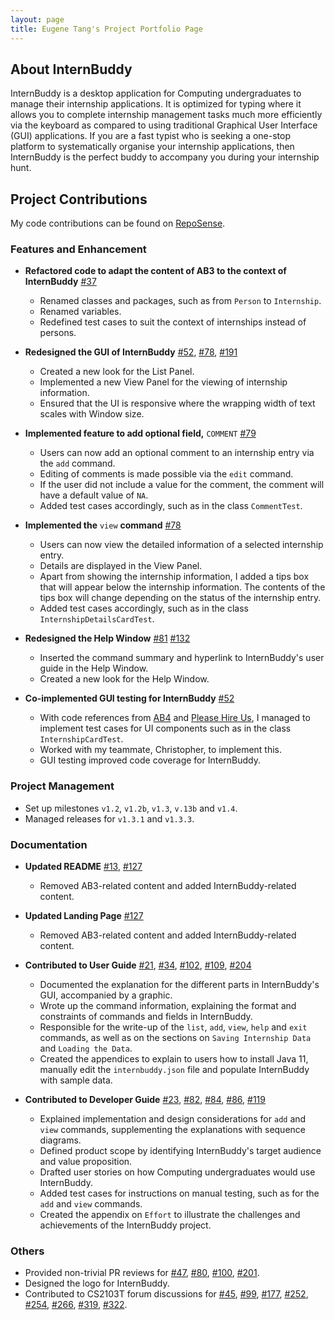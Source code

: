 ```yaml
---
layout: page
title: Eugene Tang's Project Portfolio Page
---
```


## About InternBuddy
InternBuddy is a desktop application for Computing undergraduates to manage their internship applications.
It is optimized for typing where it allows you to complete internship management tasks much more efficiently
via the keyboard as compared to using traditional Graphical User Interface (GUI) applications.
If you are a fast typist who is seeking a one-stop platform to systematically organise your internship
applications, then InternBuddy is the perfect buddy to accompany you during your internship hunt.

## Project Contributions
My code contributions can be found on 
[RepoSense](https://nus-cs2103-ay2223s2.github.io/tp-dashboard/?search=eugenetangkj&breakdown=true&sort=groupTitle&sortWithin=title&since=2023-02-17&timeframe=commit&mergegroup=&groupSelect=groupByRepos&checkedFileTypes=docs~functional-code~test-code~other).

### Features and Enhancement
- **Refactored code to adapt the content of AB3 to the context of InternBuddy**
  [\#37](https://github.com/AY2223S2-CS2103T-T14-3/tp/pull/37)
  * Renamed classes and packages, such as from `Person` to `Internship`.
  * Renamed variables.
  * Redefined test cases to suit the context of internships instead of persons.

- **Redesigned the GUI of InternBuddy**
  [\#52](https://github.com/AY2223S2-CS2103T-T14-3/tp/pull/52),
  [\#78](https://github.com/AY2223S2-CS2103T-T14-3/tp/pull/78),
  [\#191](https://github.com/AY2223S2-CS2103T-T14-3/tp/pull/191)
  * Created a new look for the List Panel.
  * Implemented a new View Panel for the viewing of internship information.
  * Ensured that the UI is responsive where the wrapping width of text scales with Window size.

- **Implemented feature to add optional field,** `COMMENT`
  [\#79](https://github.com/AY2223S2-CS2103T-T14-3/tp/pull/79)
  * Users can now add an optional comment to an internship entry via the `add` command.
  * Editing of comments is made possible via the `edit` command.
  * If the user did not include a value for the comment, the comment will have a default value of `NA`.
  * Added test cases accordingly, such as in the class `CommentTest`.

<div style="page-break-after: always;"></div>

- **Implemented the** `view` **command**
  [\#78](https://github.com/AY2223S2-CS2103T-T14-3/tp/pull/78)
  * Users can now view the detailed information of a selected internship entry.
  * Details are displayed in the View Panel.
  * Apart from showing the internship information, I added a tips box that will appear
    below the internship information. The contents of the tips box will change depending
    on the status of the internship entry.
  * Added test cases accordingly, such as in the class `InternshipDetailsCardTest`.

- **Redesigned the Help Window**
  [\#81](https://github.com/AY2223S2-CS2103T-T14-3/tp/pull/81)
  [\#132](https://github.com/AY2223S2-CS2103T-T14-3/tp/pull/132)
  * Inserted the command summary and hyperlink to InternBuddy's user guide in the Help Window.
  * Created a new look for the Help Window.

- **Co-implemented GUI testing for InternBuddy**
  [\#52](https://github.com/AY2223S2-CS2103T-T14-3/tp/pull/52)
  * With code references from [AB4](https://github.com/se-edu/addressbook-level4)
    and [Please Hire Us](https://github.com/AY2223S1-CS2103T-W17-4/tp), I managed to implement
    test cases for UI components such as in the class `InternshipCardTest`.
  * Worked with my teammate, Christopher, to implement this.
  * GUI testing improved code coverage for InternBuddy.

### Project Management
- Set up milestones `v1.2`, `v1.2b`, `v1.3`, `v.13b` and `v1.4`.
- Managed releases for `v1.3.1` and `v1.3.3`.

<div style="page-break-after: always;"></div>

### Documentation
- **Updated README**
  [\#13](https://github.com/AY2223S2-CS2103T-T14-3/tp/pull/13),
  [\#127](https://github.com/AY2223S2-CS2103T-T14-3/tp/pull/127)
  * Removed AB3-related content and added InternBuddy-related content.

- **Updated Landing Page**
  [\#127](https://github.com/AY2223S2-CS2103T-T14-3/tp/pull/127)
  * Removed AB3-related content and added InternBuddy-related content.

- **Contributed to User Guide**
  [\#21](https://github.com/AY2223S2-CS2103T-T14-3/tp/pull/21),
  [\#34](https://github.com/AY2223S2-CS2103T-T14-3/tp/pull/34),
  [\#102](https://github.com/AY2223S2-CS2103T-T14-3/tp/pull/102),
  [\#109](https://github.com/AY2223S2-CS2103T-T14-3/tp/pull/109),
  [\#204](https://github.com/AY2223S2-CS2103T-T14-3/tp/pull/204)
  * Documented the explanation for the different parts in InternBuddy's GUI, accompanied by a graphic.
  * Wrote up the command information, explaining the format and constraints of commands and
    fields in InternBuddy.
  * Responsible for the write-up of the `list`, `add`, `view`, `help` and `exit` commands,
    as well as on the sections on `Saving Internship Data` and `Loading the Data`.
  * Created the appendices to explain to users how to install Java 11, manually edit the `internbuddy.json` file
    and populate InternBuddy with sample data.
- **Contributed to Developer Guide**
  [\#23](https://github.com/AY2223S2-CS2103T-T14-3/tp/pull/23),
  [\#82](https://github.com/AY2223S2-CS2103T-T14-3/tp/pull/82),
  [\#84](https://github.com/AY2223S2-CS2103T-T14-3/tp/pull/84),
  [\#86](https://github.com/AY2223S2-CS2103T-T14-3/tp/pull/86),
  [\#119](https://github.com/AY2223S2-CS2103T-T14-3/tp/pull/119)
  * Explained implementation and design considerations for `add` and `view` commands, supplementing the explanations with sequence diagrams.
  * Defined product scope by identifying InternBuddy's target audience and value proposition.
  * Drafted user stories on how Computing undergraduates would use InternBuddy.
  * Added test cases for instructions on manual testing, such as for the `add` and `view` commands.
  * Created the appendix on `Effort` to illustrate the challenges and achievements of the InternBuddy project.

  
### Others
- Provided non-trivial PR reviews for
  [\#47](https://github.com/AY2223S2-CS2103T-T14-3/tp/pull/47),
  [\#80](https://github.com/AY2223S2-CS2103T-T14-3/tp/pull/80),
  [\#100](https://github.com/AY2223S2-CS2103T-T14-3/tp/pull/100),
  [\#201](https://github.com/AY2223S2-CS2103T-T14-3/tp/pull/201).
- Designed the logo for InternBuddy.
- Contributed to CS2103T forum discussions for
  [\#45](https://github.com/nus-cs2103-AY2223S2/forum/issues/45),
  [\#99](https://github.com/nus-cs2103-AY2223S2/forum/issues/99),
  [\#177](https://github.com/nus-cs2103-AY2223S2/forum/issues/177),
  [\#252](https://github.com/nus-cs2103-AY2223S2/forum/issues/252),
  [\#254](https://github.com/nus-cs2103-AY2223S2/forum/issues/254),
  [\#266](https://github.com/nus-cs2103-AY2223S2/forum/issues/266),
  [\#319](https://github.com/nus-cs2103-AY2223S2/forum/issues/319),
  [\#322](https://github.com/nus-cs2103-AY2223S2/forum/issues/322).


